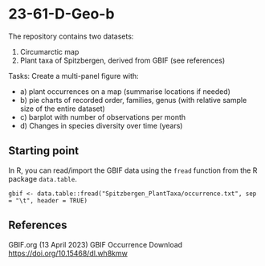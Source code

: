 # 23-61-D-Geo-b

The repository contains two datasets:
1) Circumarctic map
2) Plant taxa of Spitzbergen, derived from GBIF (see references)

Tasks:
Create a multi-panel figure with:
* a) plant occurrences on a map (summarise locations if needed)
* b) pie charts of recorded order, families, genus (with relative sample size of the entire dataset)
* c) barplot with number of observations per month
* d) Changes in species diversity over time (years)


## Starting point

In R, you can read/import the GBIF data using the `fread` function from the R package `data.table`.

```
gbif <- data.table::fread("Spitzbergen_PlantTaxa/occurrence.txt", sep = "\t", header = TRUE)
```


## References

GBIF.org (13 April 2023) GBIF Occurrence Download  https://doi.org/10.15468/dl.wh8kmw